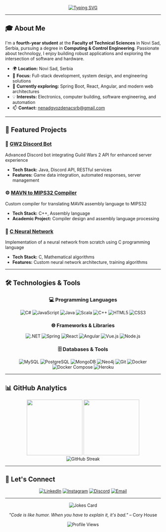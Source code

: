 <div align="center">
  
[![Typing SVG](https://readme-typing-svg.demolab.com?font=Fira+Code&size=32&pause=1000&center=true&vCenter=true&width=600&lines=Hello+there+%F0%9F%91%8B;I'm+Nenad+Gvozdenac;Computing+%26+Control+Engineer;Full-Stack+Developer)](https://git.io/typing-svg)

</div>

---

## 🎓 About Me

I'm a **fourth-year student** at the **Faculty of Technical Sciences** in Novi Sad, Serbia, pursuing a degree in **Computing & Control Engineering**. Passionate about technology, I enjoy building robust applications and exploring the intersection of software and hardware.

- 🌍 **Location:** Novi Sad, Serbia
- 🎯 **Focus:** Full-stack development, system design, and engineering solutions
- 🌱 **Currently exploring:** Spring Boot, React, Angular, and modern web architectures
- 💡 **Interests:** Electronics, computer building, software engineering, and automation
- 📫 **Contact:** [nenadgvozdenacsrb@gmail.com](mailto:nenadgvozdenacsrb@gmail.com)

---

## 🚀 Featured Projects

### 🤖 [GW2 Discord Bot](https://github.com/NenadGvozdenac/GW2_DiscordBot)
Advanced Discord bot integrating Guild Wars 2 API for enhanced server experience
- **Tech Stack:** Java, Discord API, RESTful services
- **Features:** Game data integration, automated responses, server management

### ⚙️ [MAVN to MIPS32 Compiler](https://github.com/NenadGvozdenac/MAVN-to-MIPS32-Compiler)
Custom compiler for translating MAVN assembly language to MIPS32
- **Tech Stack:** C++, Assembly language
- **Academic Project:** Compiler design and assembly language processing

### 🧠 [C Neural Network](https://github.com/NenadGvozdenac/C-Neural-Network)
Implementation of a neural network from scratch using C programming language
- **Tech Stack:** C, Mathematical algorithms
- **Features:** Custom neural network architecture, training algorithms

---

## 🛠️ Technologies & Tools

<div align="center">

### 💻 Programming Languages
![C#](https://img.shields.io/badge/C%23-239120?style=for-the-badge&logo=c-sharp&logoColor=white)
![JavaScript](https://img.shields.io/badge/JavaScript-F7DF1E?style=for-the-badge&logo=javascript&logoColor=black)
![Java](https://img.shields.io/badge/Java-ED8B00?style=for-the-badge&logo=openjdk&logoColor=white)
![Scala](https://img.shields.io/badge/Scala-DC322F?style=for-the-badge&logo=scala&logoColor=white)
![C++](https://img.shields.io/badge/C++-00599C?style=for-the-badge&logo=cplusplus&logoColor=white)
![HTML5](https://img.shields.io/badge/HTML5-E34F26?style=for-the-badge&logo=html5&logoColor=white)
![CSS3](https://img.shields.io/badge/CSS3-1572B6?style=for-the-badge&logo=css3&logoColor=white)

### 🌐 Frameworks & Libraries
![.NET](https://img.shields.io/badge/.NET-5C2D91?style=for-the-badge&logo=.net&logoColor=white)
![Spring](https://img.shields.io/badge/Spring-6DB33F?style=for-the-badge&logo=spring&logoColor=white)
![React](https://img.shields.io/badge/React-20232A?style=for-the-badge&logo=react&logoColor=61DAFB)
![Angular](https://img.shields.io/badge/Angular-DD0031?style=for-the-badge&logo=angular&logoColor=white)
![Vue.js](https://img.shields.io/badge/Vue.js-35495E?style=for-the-badge&logo=vuedotjs&logoColor=4FC08D)
![Node.js](https://img.shields.io/badge/Node.js-43853D?style=for-the-badge&logo=node.js&logoColor=white)

### 🗄️ Databases & Tools
![MySQL](https://img.shields.io/badge/MySQL-4479A1?style=for-the-badge&logo=mysql&logoColor=white)
![PostgreSQL](https://img.shields.io/badge/PostgreSQL-316192?style=for-the-badge&logo=postgresql&logoColor=white)
![MongoDB](https://img.shields.io/badge/MongoDB-4EA94B?style=for-the-badge&logo=mongodb&logoColor=white)
![Neo4j](https://img.shields.io/badge/Neo4j-008CC1?style=for-the-badge&logo=neo4j&logoColor=white)
![Git](https://img.shields.io/badge/Git-F05032?style=for-the-badge&logo=git&logoColor=white)
![Docker](https://img.shields.io/badge/Docker-2496ED?style=for-the-badge&logo=docker&logoColor=white)
![Docker Compose](https://img.shields.io/badge/Docker_Compose-2496ED?style=for-the-badge&logo=docker&logoColor=white)
![Heroku](https://img.shields.io/badge/Heroku-430098?style=for-the-badge&logo=heroku&logoColor=white)

</div>

---

## 📊 GitHub Analytics

<div align="center">
  <img height="180em" src="https://github-readme-stats.vercel.app/api?username=nenadgvozdenac&show_icons=true&theme=tokyonight&include_all_commits=true&count_private=true"/>
  <img height="180em" src="https://github-readme-stats.vercel.app/api/top-langs/?username=nenadgvozdenac&layout=compact&langs_count=8&theme=tokyonight"/>
</div>

<div align="center">
  <img src="https://github-readme-streak-stats.herokuapp.com/?user=nenadgvozdenac&theme=tokyonight" alt="GitHub Streak"/>
</div>

---

## 🤝 Let's Connect

<div align="center">

[![LinkedIn](https://img.shields.io/badge/LinkedIn-0077B5?style=for-the-badge&logo=linkedin&logoColor=white)](https://linkedin.com/in/nenad%20gvozdenac)
[![Instagram](https://img.shields.io/badge/Instagram-E4405F?style=for-the-badge&logo=instagram&logoColor=white)](https://instagram.com/nenadgvozdenac)
[![Discord](https://img.shields.io/badge/Discord-7289DA?style=for-the-badge&logo=discord&logoColor=white)](https://discord.com/channels/@me/374913214636359681)
[![Email](https://img.shields.io/badge/Email-D14836?style=for-the-badge&logo=gmail&logoColor=white)](mailto:nenadgvozdenacsrb@gmail.com)

</div>

---

<div align="center">
  <img src="https://readme-jokes.vercel.app/api?theme=tokyonight" alt="Jokes Card" />
</div>

<div align="center">
  
*"Code is like humor. When you have to explain it, it's bad."* – Cory House

![Profile Views](https://komarev.com/ghpvc/?username=nenadgvozdenac&color=0e75b6&style=flat)

</div>
</content>
</invoke>
